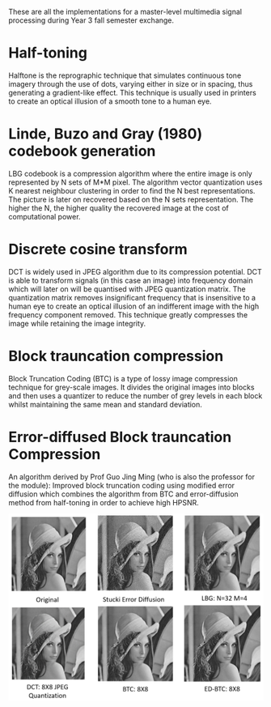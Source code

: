 These are all the implementations for a master-level multimedia signal processing during Year 3 fall semester exchange.

# Half-toning

Halftone is the reprographic technique that simulates continuous tone imagery through the use of dots, varying either in size or in spacing, thus generating a gradient-like effect. This technique is usually used in printers to create an optical illusion of a smooth tone to a human eye.


# Linde, Buzo and Gray (1980) codebook generation

LBG codebook is a compression algorithm where the entire image is only represented by N sets of M*M pixel. The algorithm vector quantization uses K nearest neighbour clustering in order to find the N best representations. The picture is later on recovered based on the N sets representation. The higher the N, the higher quality the recovered image at the cost of computational power.


# Discrete cosine transform

DCT is widely used in JPEG algorithm due to its compression potential. DCT is able to transform signals (in this case an image) into frequency domain which will later on will be quantised with JPEG quantization matrix. The quantization matrix removes insignificant frequency that is insensitive to a human eye to create an optical illusion of an indifferent image with the high frequency component removed. This technique greatly compresses the image while retaining the image integrity.


# Block trauncation compression

Block Truncation Coding (BTC) is a type of lossy image compression technique for grey-scale images. It divides the original images into blocks and then uses a quantizer to reduce the number of grey levels in each block whilst maintaining the same mean and standard deviation.


# Error-diffused Block trauncation Compression

An algorithm derived by Prof Guo Jing Ming (who is also the professor for the module): Improved block truncation coding using modified error diffusion which combines the algorithm from BTC and error-diffusion method from half-toning in order to achieve high HPSNR.

![Alt text](https://github.com/Chen-XueWen/Image-Processing-Algorithm/blob/master/Comparison.PNG)

